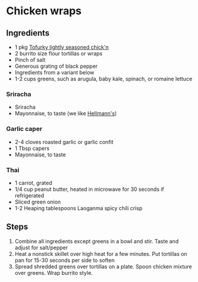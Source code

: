 # Chicken wraps

## Ingredients

- 1 pkg [Tofurky lightly seasoned chick'n](https://tofurky.com/what-we-make/chickn/lightly-seasoned/)
- 2 burrito size flour tortillas or wraps
- Pinch of salt
- Generous grating of black pepper
- Ingredients from a variant below
- 1-2 cups greens, such as arugula, baby kale, spinach, or romaine lettuce

### Sriracha

- Sriracha
- Mayonnaise, to taste (we like [Hellmann's](https://www.hellmanns.com/us/en/products/organic-vegan/vegan-carefully-crafted-dressing-and-sandwich-spread.html))

### Garlic caper

- 2-4 cloves roasted garlic or garlic confit
- 1 Tbsp capers
- Mayonnaise, to taste

### Thai

- 1 carrot, grated
- 1/4 cup peanut butter, heated in microwave for 30 seconds if refrigerated
- Sliced green onion
- 1-2 Heaping tablespoons Laoganma spicy chili crisp

## Steps

1. Combine all ingredients except greens in a bowl and stir. Taste and adjust for salt/pepper
1. Heat a nonstick skillet over high heat for a few minutes. Put tortillas on pan for 15-30 seconds per side to soften
1. Spread shredded greens over tortillas on a plate. Spoon chicken mixture over greens. Wrap burrito style.
